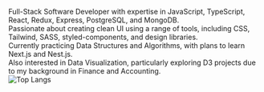 Full-Stack Software Developer with expertise in JavaScript, TypeScript, React, Redux, Express, PostgreSQL, and MongoDB. <br/>
Passionate about creating clean UI using a range of tools, including CSS, Tailwind, SASS, styled-components, and design libraries. <br/>
Currently practicing Data Structures and Algorithms, with plans to learn Next.js and Nest.js. <br/>
Also interested in Data Visualization, particularly exploring D3 projects due to my background in Finance and Accounting.  <br/>
![Top Langs](https://github-readme-stats.vercel.app/api/top-langs/?username=aliramazanov&layout=compact)
